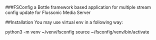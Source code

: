 ###FSConfig
a Bottle framework based application for multiple stream config update for Flussonic Media Server

##Installation
You may use virtual env in a following way:

python3 -m venv ~/venv/fsconfig
source ~/fsconfig/venv/bin/activate
